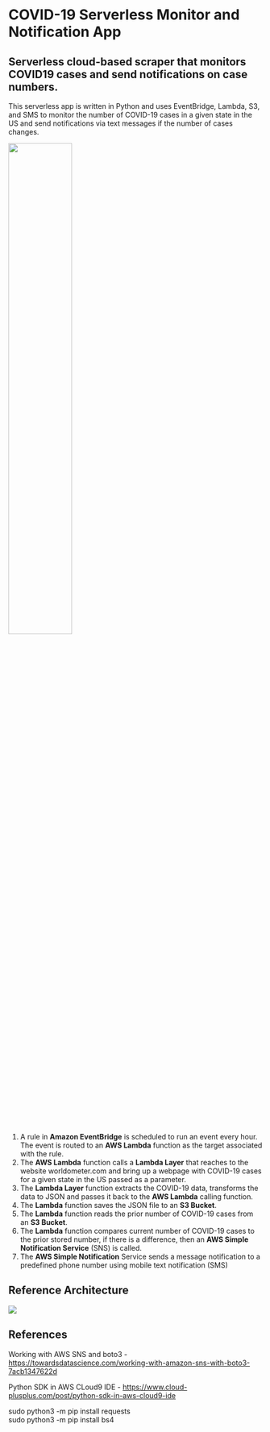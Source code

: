 # COVID-19 Serverless Monitor and Notification App
## Serverless cloud-based scraper that monitors COVID19 cases and send notifications on case numbers.

This serverless app is written in Python and uses EventBridge, Lambda, S3, and SMS to monitor the number of COVID-19 cases in a given state in the US and send notifications via text messages if the number of cases changes.

<img src="https://user-images.githubusercontent.com/25143822/171071316-c2889ff6-ea21-409c-8a71-67bd258a5726.png" width="50%" height="50%">

1. A rule in **Amazon EventBridge** is scheduled to run an event every hour. The event is routed to an **AWS Lambda** function as the target associated with the rule.
2. The **AWS Lambda** function calls a **Lambda Layer** that reaches to the website worldometer.com and bring up a webpage with COVID-19 cases for a given state in the US passed as a parameter.
3. The **Lambda Layer** function extracts the COVID-19 data, transforms the data to JSON and passes it back to the **AWS Lambda** calling function.
4. The **Lambda** function saves the JSON file to an **S3 Bucket**.
5. The **Lambda** function reads the prior number of COVID-19 cases from an **S3 Bucket**.
6. The **Lambda** function compares current number of COVID-19 cases to the prior stored number, if there is a difference, then an **AWS Simple Notification Service** (SNS) is called.
7. The **AWS Simple Notification** Service sends a message notification to a predefined phone number using mobile text notification (SMS)

## Reference Architecture
<img src="https://user-images.githubusercontent.com/25143822/171071771-7e10c256-3df4-4a73-89e6-0c7c4835e0b9.png">

## References
Working with AWS SNS and boto3 -
https://towardsdatascience.com/working-with-amazon-sns-with-boto3-7acb1347622d

Python SDK in AWS CLoud9 IDE - https://www.cloud-plusplus.com/post/python-sdk-in-aws-cloud9-ide

 sudo python3 -m pip install requests  
 sudo python3 -m pip install bs4 

